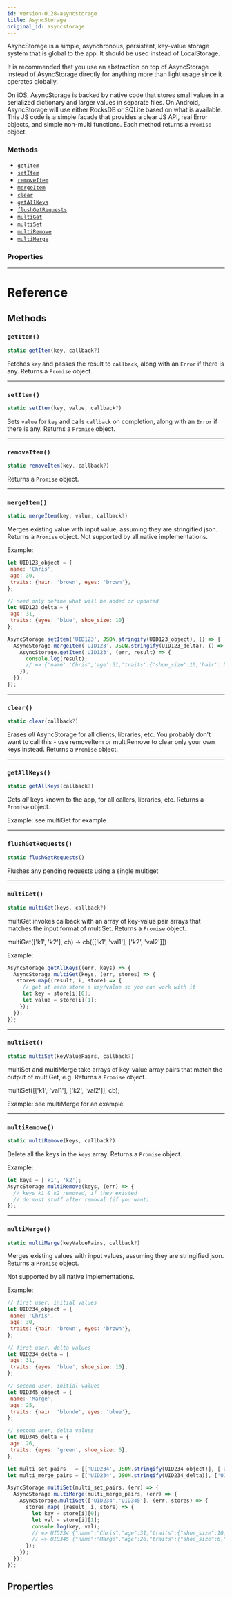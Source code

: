 ```yaml
---
id: version-0.28-asyncstorage
title: AsyncStorage
original_id: asyncstorage
---
```


AsyncStorage is a simple, asynchronous, persistent, key-value storage
system that is global to the app.  It should be used instead of LocalStorage.

It is recommended that you use an abstraction on top of AsyncStorage instead
of AsyncStorage directly for anything more than light usage since it
operates globally.

On iOS, AsyncStorage is backed by native code that stores small values in a serialized
dictionary and larger values in separate files. On Android, AsyncStorage will use either
RocksDB or SQLite based on what is available. This JS code is a simple facade that
provides a clear JS API, real Error objects, and simple non-multi functions. Each
method returns a `Promise` object.


### Methods

- [`getItem`](asyncstorage.md#getitem)
- [`setItem`](asyncstorage.md#setitem)
- [`removeItem`](asyncstorage.md#removeitem)
- [`mergeItem`](asyncstorage.md#mergeitem)
- [`clear`](asyncstorage.md#clear)
- [`getAllKeys`](asyncstorage.md#getallkeys)
- [`flushGetRequests`](asyncstorage.md#flushgetrequests)
- [`multiGet`](asyncstorage.md#multiget)
- [`multiSet`](asyncstorage.md#multiset)
- [`multiRemove`](asyncstorage.md#multiremove)
- [`multiMerge`](asyncstorage.md#multimerge)


### Properties





---

# Reference

## Methods

### `getItem()`

```javascript
static getItem(key, callback?)
```


Fetches `key` and passes the result to `callback`, along with an `Error` if
there is any. Returns a `Promise` object.




---

### `setItem()`

```javascript
static setItem(key, value, callback?)
```


Sets `value` for `key` and calls `callback` on completion, along with an
`Error` if there is any. Returns a `Promise` object.




---

### `removeItem()`

```javascript
static removeItem(key, callback?)
```


Returns a `Promise` object.




---

### `mergeItem()`

```javascript
static mergeItem(key, value, callback?)
```


Merges existing value with input value, assuming they are stringified json.
Returns a `Promise` object. Not supported by all native implementations.

Example:
```javascript
let UID123_object = {
 name: 'Chris',
 age: 30,
 traits: {hair: 'brown', eyes: 'brown'},
};

// need only define what will be added or updated
let UID123_delta = {
 age: 31,
 traits: {eyes: 'blue', shoe_size: 10}
};

AsyncStorage.setItem('UID123', JSON.stringify(UID123_object), () => {
  AsyncStorage.mergeItem('UID123', JSON.stringify(UID123_delta), () => {
    AsyncStorage.getItem('UID123', (err, result) => {
      console.log(result);
      // => {'name':'Chris','age':31,'traits':{'shoe_size':10,'hair':'brown','eyes':'blue'}}
    });
  });
});
```




---

### `clear()`

```javascript
static clear(callback?)
```


Erases *all* AsyncStorage for all clients, libraries, etc.  You probably
don't want to call this - use removeItem or multiRemove to clear only your
own keys instead. Returns a `Promise` object.




---

### `getAllKeys()`

```javascript
static getAllKeys(callback?)
```


Gets *all* keys known to the app, for all callers, libraries, etc. Returns a `Promise` object.

Example: see multiGet for example




---

### `flushGetRequests()`

```javascript
static flushGetRequests()
```

Flushes any pending requests using a single multiget



---

### `multiGet()`

```javascript
static multiGet(keys, callback?)
```


multiGet invokes callback with an array of key-value pair arrays that
matches the input format of multiSet. Returns a `Promise` object.

  multiGet(['k1', 'k2'], cb) -> cb([['k1', 'val1'], ['k2', 'val2']])

Example:
```javascript
AsyncStorage.getAllKeys((err, keys) => {
  AsyncStorage.multiGet(keys, (err, stores) => {
   stores.map((result, i, store) => {
     // get at each store's key/value so you can work with it
     let key = store[i][0];
     let value = store[i][1];
    });
  });
});
```




---

### `multiSet()`

```javascript
static multiSet(keyValuePairs, callback?)
```


multiSet and multiMerge take arrays of key-value array pairs that match
the output of multiGet, e.g. Returns a `Promise` object.

  multiSet([['k1', 'val1'], ['k2', 'val2']], cb);

Example: see multiMerge for an example




---

### `multiRemove()`

```javascript
static multiRemove(keys, callback?)
```


Delete all the keys in the `keys` array. Returns a `Promise` object.

Example:
```javascript
let keys = ['k1', 'k2'];
AsyncStorage.multiRemove(keys, (err) => {
  // keys k1 & k2 removed, if they existed
  // do most stuff after removal (if you want)
});
```




---

### `multiMerge()`

```javascript
static multiMerge(keyValuePairs, callback?)
```


Merges existing values with input values, assuming they are stringified
json. Returns a `Promise` object.

Not supported by all native implementations.

Example:
```javascript
// first user, initial values
let UID234_object = {
 name: 'Chris',
 age: 30,
 traits: {hair: 'brown', eyes: 'brown'},
};

// first user, delta values
let UID234_delta = {
 age: 31,
 traits: {eyes: 'blue', shoe_size: 10},
};

// second user, initial values
let UID345_object = {
 name: 'Marge',
 age: 25,
 traits: {hair: 'blonde', eyes: 'blue'},
};

// second user, delta values
let UID345_delta = {
 age: 26,
 traits: {eyes: 'green', shoe_size: 6},
};

let multi_set_pairs   = [['UID234', JSON.stringify(UID234_object)], ['UID345', JSON.stringify(UID345_object)]]
let multi_merge_pairs = [['UID234', JSON.stringify(UID234_delta)], ['UID345', JSON.stringify(UID345_delta)]]

AsyncStorage.multiSet(multi_set_pairs, (err) => {
  AsyncStorage.multiMerge(multi_merge_pairs, (err) => {
    AsyncStorage.multiGet(['UID234','UID345'], (err, stores) => {
      stores.map( (result, i, store) => {
        let key = store[i][0];
        let val = store[i][1];
        console.log(key, val);
        // => UID234 {"name":"Chris","age":31,"traits":{"shoe_size":10,"hair":"brown","eyes":"blue"}}
        // => UID345 {"name":"Marge","age":26,"traits":{"shoe_size":6,"hair":"blonde","eyes":"green"}}
      });
    });
  });
});
```




## Properties



